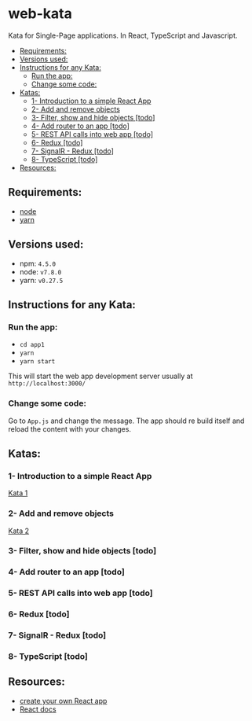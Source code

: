 web-kata
=====
Kata for Single-Page applications. In React, TypeScript and Javascript.


<!-- TOC -->

- [Requirements:](#requirements)
- [Versions used:](#versions-used)
- [Instructions for any Kata:](#instructions-for-any-kata)
    - [Run the app:](#run-the-app)
    - [Change some code:](#change-some-code)
- [Katas:](#katas)
    - [1- Introduction to a simple React App](#1--introduction-to-a-simple-react-app)
    - [2- Add and remove objects](#2--add-and-remove-objects)
    - [3- Filter, show and hide objects [todo]](#3--filter-show-and-hide-objects-todo)
    - [4- Add router to an app [todo]](#4--add-router-to-an-app-todo)
    - [5- REST API calls into web app [todo]](#5--rest-api-calls-into-web-app-todo)
    - [6- Redux [todo]](#6--redux-todo)
    - [7- SignalR - Redux [todo]](#7--signalr---redux-todo)
    - [8- TypeScript  [todo]](#8--typescript--todo)
- [Resources:](#resources)

<!-- /TOC -->

## Requirements:

* [node](https://nodejs.org/en/)
* [yarn](https://yarnpkg.com/en/docs/install)

## Versions used:

* npm: `4.5.0`
* node: `v7.8.0`
* yarn: `v0.27.5`

## Instructions for any Kata:

### Run the app:

* `cd app1`
* `yarn`
* `yarn start`

This will start the web app development server usually at `http://localhost:3000/`

### Change some code:

Go to `App.js` and change the message. The app should re build itself and reload the content with your changes.

## Katas:

### 1- Introduction to a simple React App

[Kata 1](kata1.md)

### 2- Add and remove objects

[Kata 2](kata2.md)

### 3- Filter, show and hide objects [todo]
### 4- Add router to an app [todo]
### 5- REST API calls into web app [todo]
### 6- Redux [todo]
### 7- SignalR - Redux [todo]
### 8- TypeScript  [todo]

## Resources:

* [create your own React app](https://github.com/facebookincubator/create-react-app)
* [React docs](https://facebook.github.io/react/docs/hello-world.html)



